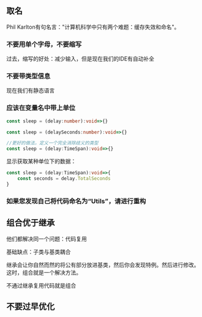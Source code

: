 ## 取名

Phil Karlton有句名言："计算机科学中只有两个难题：缓存失效和命名"。

### 不要用单个字母，不要缩写

过去，缩写的好处：减少输入，但是现在我们的IDE有自动补全

### 不要带类型信息

现在我们有静态语言

### 应该在变量名中带上单位

```typescript
const sleep = (delay:number):void=>{}

const sleep = (delaySeconds:number):void=>{}

//更好的做法，定义一个完全消除歧义的类型
const sleep = (delay:TimeSpan):void=>{}
```

显示获取某种单位下的数据：

```ts
const sleep = (delay:TimeSpan):void=>{
    const seconds = delay.TotalSeconds 
}
```

### 如果您发现自己将代码命名为“Utils”，请进行重构





## 组合优于继承

他们都解决同一个问题：代码复用

基础缺点：子类与基类耦合

继承会让你自然而然的将公有部分放进基类，然后你会发现特例。然后进行修改。这时，组合就是一个解决方法。

不通过继承复用代码就是组合





## 不要过早优化

